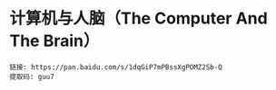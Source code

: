 # 计算机与人脑（The Computer And The Brain）

```
链接: https://pan.baidu.com/s/1dqGiP7mPBssXgPOMZ2Sb-Q
提取码: guu7
```
